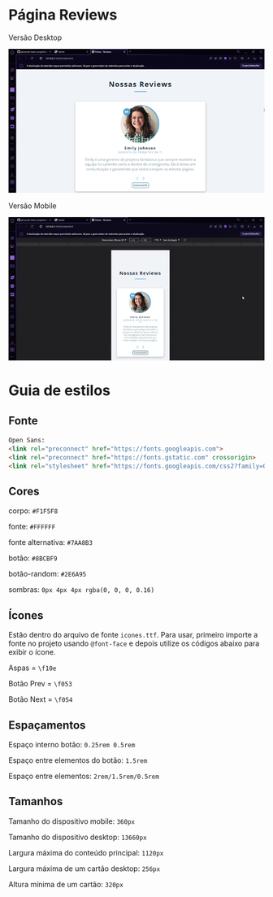 # Página Reviews

Versão Desktop

![](https://github.com/andersonv16/Review/blob/master/assets/img/Home%20-%20Reviews-Desktop.gif)

Versão Mobile

![](https://github.com/andersonv16/Review/blob/master/assets/img/Home%20-%20Reviews-Mobile.gif)

# Guia de estilos


## Fonte

```html
Open Sans:
<link rel="preconnect" href="https://fonts.googleapis.com">
<link rel="preconnect" href="https://fonts.gstatic.com" crossorigin>
<link rel="stylesheet" href="https://fonts.googleapis.com/css2?family=Open+Sans:wght@400;600;700&display=swap">

```

## Cores

corpo: `#F1F5F8`

fonte: `#FFFFFF`

fonte alternativa: `#7AA8B3`

botão: `#8BCBF9`

botão-random: `#2E6A95`

sombras: `0px 4px 4px rgba(0, 0, 0, 0.16)`

## Ícones

Estão dentro do arquivo de fonte `icones.ttf`. Para usar, primeiro importe a fonte no projeto usando `@font-face` e depois utilize os códigos abaixo para exibir o ícone.

<link rel="stylesheet" href="https://cdnjs.cloudflare.com/ajax/libs/font-awesome/6.2.1/css/all.min.css">


Aspas = `\f10e`

Botão Prev = `\f053`

Botão Next = `\f054`



## Espaçamentos

Espaço interno botão: `0.25rem 0.5rem`

Espaço entre elementos do botão: `1.5rem`

Espaço entre elementos: `2rem/1.5rem/0.5rem`



## Tamanhos

Tamanho do dispositivo mobile: `360px`

Tamanho do dispositivo desktop: `13660px`

Largura máxima do conteúdo principal: `1120px`

Largura máxima de um cartão desktop: `256px`

Altura mínima de um cartão: `320px`
